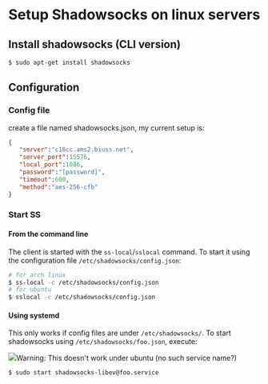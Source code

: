 # Setup Shadowsocks on linux servers

## Install shadowsocks (CLI version)
```bash
$ sudo apt-get install shadowsocks
```


## Configuration
### Config file
create a file named shadowsocks.json, my current setup is:
```json
{
   "server":"c18cc.ams2.biuss.net",
   "server_port":15576,
   "local_port":1086,
   "password":"[password]",
   "timeout":600,
   "method":"aes-256-cfb"
}
```
### Start SS    
#### From the command line
The client is started with the `ss-local`/`sslocal` command. To start it using the configuration file `/etc/shadowsocks/config.json`:
```bash
# for arch linux
$ ss-local -c /etc/shadowsocks/config.json
# for ubuntu
$ sslocal -c /etc/shadowsocks/config.json
```
#### Using systemd
This only works if config files are under `/etc/shadowsocks/`. To start shadowsocks using `/etc/shadowsocks/foo.json`, execute:

![](https://placehold.it/15/f03c15/000000?text=+)Warning: This doesn't work under ubuntu (no such service name?)

```bash
$ sudo start shadowsocks-libev@foo.service
```
